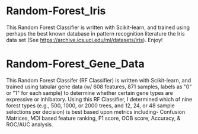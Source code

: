 # Random-Forest_Iris
This Random Forest Classifier is written with Scikit-learn, and trained using perhaps the best known database in pattern 
recognition literature the Iris data set (See https://archive.ics.uci.edu/ml/datasets/iris). Enjoy! 
# Random-Forest_Gene_Data
This Random Forest Classifer (RF Classifier) is written with Scikit-learn, and trained using tabular gene data (w/ 608 features, 871 samples, labels as "0" or "1" for each sample) to determine whether certain gene types are expressive or inhibatory.  Using this RF Classifier, I determined which of nine forest types (e.g., 500, 1000, or 2000 trees, and 12, 24, or 48 sample selections per decision) is best based upon metrics including- Confusion Matrices, MDI based feature ranking, F1 score, OOB score, Accuracy, & ROC/AUC analysis. 
